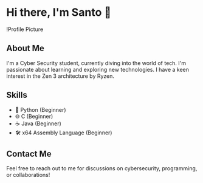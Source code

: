 # Hi there, I'm Santo 👋

!Profile Picture

## About Me
I'm a Cyber Security student, currently diving into the world of tech. I'm passionate about learning and exploring new technologies. I have a keen interest in the Zen 3 architecture by Ryzen.

## Skills
- 🐍 Python (Beginner)
- 🌐 C (Beginner)
- ☕ Java (Beginner)
- 🛠️ x64 Assembly Language (Beginner)

## Contact Me
Feel free to reach out to me for discussions on cybersecurity, programming, or collaborations!

<!-- Add your social media and contact links here -->

